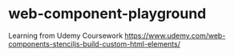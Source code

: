 # web-component-playground
Learning from Udemy Coursework https://www.udemy.com/web-components-stenciljs-build-custom-html-elements/
